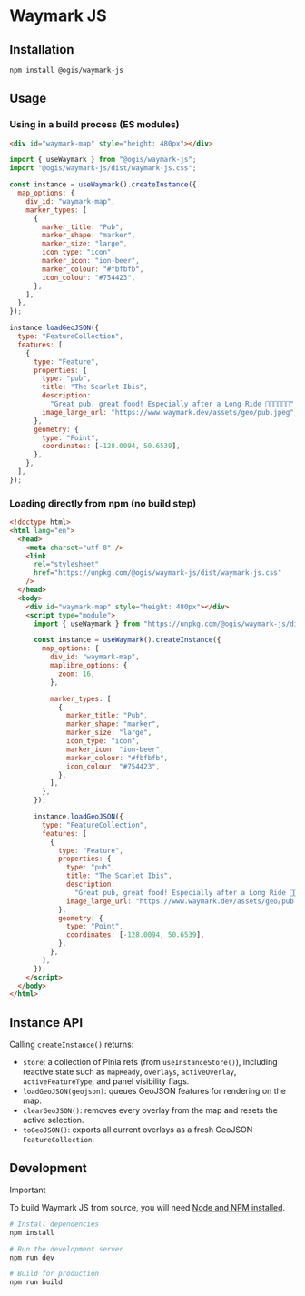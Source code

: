 # Waymark JS

## Installation

```bash
npm install @ogis/waymark-js
```

## Usage

### Using in a build process (ES modules)

```html
<div id="waymark-map" style="height: 480px"></div>
```

```javascript
import { useWaymark } from "@ogis/waymark-js";
import "@ogis/waymark-js/dist/waymark-js.css";

const instance = useWaymark().createInstance({
  map_options: {
    div_id: "waymark-map",
    marker_types: [
      {
        marker_title: "Pub",
        marker_shape: "marker",
        marker_size: "large",
        icon_type: "icon",
        marker_icon: "ion-beer",
        marker_colour: "#fbfbfb",
        icon_colour: "#754423",
      },
    ],
  },
});

instance.loadGeoJSON({
  type: "FeatureCollection",
  features: [
    {
      type: "Feature",
      properties: {
        type: "pub",
        title: "The Scarlet Ibis",
        description:
          "Great pub, great food! Especially after a Long Ride 🚴🍔🍟🍺🍺💤",
        image_large_url: "https://www.waymark.dev/assets/geo/pub.jpeg",
      },
      geometry: {
        type: "Point",
        coordinates: [-128.0094, 50.6539],
      },
    },
  ],
});
```

### Loading directly from npm (no build step)

```html
<!doctype html>
<html lang="en">
  <head>
    <meta charset="utf-8" />
    <link
      rel="stylesheet"
      href="https://unpkg.com/@ogis/waymark-js/dist/waymark-js.css"
    />
  </head>
  <body>
    <div id="waymark-map" style="height: 480px"></div>
    <script type="module">
      import { useWaymark } from "https://unpkg.com/@ogis/waymark-js/dist/waymark-js.js";

      const instance = useWaymark().createInstance({
        map_options: {
          div_id: "waymark-map",
          maplibre_options: {
            zoom: 16,
          },

          marker_types: [
            {
              marker_title: "Pub",
              marker_shape: "marker",
              marker_size: "large",
              icon_type: "icon",
              marker_icon: "ion-beer",
              marker_colour: "#fbfbfb",
              icon_colour: "#754423",
            },
          ],
        },
      });

      instance.loadGeoJSON({
        type: "FeatureCollection",
        features: [
          {
            type: "Feature",
            properties: {
              type: "pub",
              title: "The Scarlet Ibis",
              description:
                "Great pub, great food! Especially after a Long Ride 🚴🍔🍟🍺🍺💤",
              image_large_url: "https://www.waymark.dev/assets/geo/pub.jpeg",
            },
            geometry: {
              type: "Point",
              coordinates: [-128.0094, 50.6539],
            },
          },
        ],
      });
    </script>
  </body>
</html>
```

## Instance API

Calling `createInstance()` returns:

- `store`: a collection of Pinia refs (from `useInstanceStore()`), including reactive state such as `mapReady`, `overlays`, `activeOverlay`, `activeFeatureType`, and panel visibility flags.
- `loadGeoJSON(geojson)`: queues GeoJSON features for rendering on the map.
- `clearGeoJSON()`: removes every overlay from the map and resets the active selection.
- `toGeoJSON()`: exports all current overlays as a fresh GeoJSON `FeatureCollection`.

## Development

> [!IMPORTANT]
> To build Waymark JS from source, you will need [Node and NPM installed](https://docs.npmjs.com/downloading-and-installing-node-js-and-npm).

```bash
# Install dependencies
npm install

# Run the development server
npm run dev

# Build for production
npm run build
```
